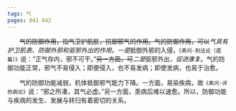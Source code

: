 ```yaml
---
tags: 气
pages: 041 042
---
```

&emsp;&emsp;~~气的防御作用，指气卫护肌肤，抗御邪气的作用。气的防御作用，可以~~<dfn>气具有护卫肌表、防御外邪和驱邪外出的作用。一是</dfn>抵御外邪的入侵，`《素问·刺法论（遗篇）》`说：“正气存内，邪不可干。”~~另一方面，可~~<dfn>二是</dfn>驱邪外出<dfn>，促进康复</dfn>。气的防御功能正常，邪气不易侵入；即便侵入，也不易发病；即使发病，也易于治愈。

&emsp;&emsp;气的防御功能减弱，机体抵御邪气能力下降。一方面，易染疾病，故`《素问·评热病论》`说：“邪之所凑，其气必虚。”另一方面，患病后难以速愈。所以，防御功能与疾病的发生、发展与转归有着密切的关系。